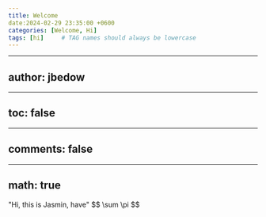 ```yaml
---
title: Welcome
date:2024-02-29 23:35:00 +0600
categories: [Welcome, Hi]
tags: [hi]     # TAG names should always be lowercase
---
```


---
author: jbedow
---

---
toc: false
---

---
comments: false
---

---
math: true
---

"Hi, this is Jasmin, have" \$$ \sum \pi $$

